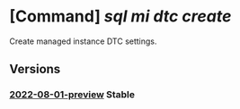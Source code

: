 # [Command] _sql mi dtc create_

Create managed instance DTC settings.

## Versions

### [2022-08-01-preview](/Resources/mgmt-plane/L3N1YnNjcmlwdGlvbnMve30vcmVzb3VyY2Vncm91cHMve30vcHJvdmlkZXJzL21pY3Jvc29mdC5zcWwvbWFuYWdlZGluc3RhbmNlcy97fS9kdGMve30=/2022-08-01-preview.xml) **Stable**

<!-- mgmt-plane /subscriptions/{}/resourcegroups/{}/providers/microsoft.sql/managedinstances/{}/dtc/{} 2022-08-01-preview -->
